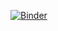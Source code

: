 [![Binder](https://mybinder.org/badge.svg)](https://hub.gke.mybinder.org/user/dlakhtin-new_projects-agxqa75o/notebooks/index.ipynb)


